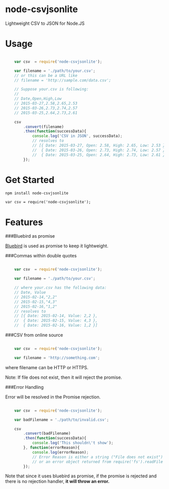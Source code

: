 # node-csvjsonlite
Lightweight CSV to JSON for Node.JS



# Usage

```js

    var csv  = require('node-csvjsonlite');

    var filename = './path/to/your.csv';
    // or this can be a URL like
    // filename = 'http://sample.com/data.csv';

    // Suppose your.csv is following:
    //
    // Date,Open,High,Low
    // 2015-03-27,2.58,2.65,2.53
    // 2015-03-26,2.73,2.74,2.57
    // 2015-03-25,2.64,2.73,2.61

    csv
        .convert(filename)
        .then(function(successData){
            console.log('CSV in JSON', successData);
            // resolves to
            // [{ Date: 2015-03-27, Open: 2.58, High: 2.65, Low: 2.53 },
            //  { Date: 2015-03-26, Open: 2.73, High: 2.74, Low: 2.57 },
            //  { Date: 2015-03-25, Open: 2.64, High: 2.73, Low: 2.61 }]
        });

```


# Get Started

```
npm install node-csvjsonlite
```


```
var csv = require('node-csvjsonlite');
```

# Features
###Bluebird as promise

[Bluebird](https://github.com/petkaantonov/bluebird) is used as promise to keep it lightweight.


###Commas within double quotes

```js

    var csv  = require('node-csvjsonlite');

    var filename = './path/to/your.csv';

    // where your.csv has the following data:
    // Date, Value
    // 2015-02-14,"2,2"
    // 2015-02-15,"4,3"
    // 2015-02-16,"1,2"
    // resolves to
    // [{ Date: 2015-02-14, Value: 2,2 },
    //  { Date: 2015-02-15, Value: 4,3 },
    //  { Date: 2015-02-16, Value: 1,2 }]


```

###CSV from online source

```js

    var csv  = require('node-csvjsonlite');

    var filename = 'http://something.com';

```
where filename can be HTTP or HTTPS.

Note: If file does not exist, then it will reject the promise.


###Error Handling

Error will be resolved in the Promise rejection.



```js

    var csv  = require('node-csvjsonlite');

    var badFilename = './path/to/invalid.csv';

    csv
        .convert(badFilename)
        .then(function(successData){
            console.log('This shouldn\'t show');
        }, function(errorReason){
            console.log(errorReason);
            // Error Reason is either a string ("File does not exist")
            // or an error object returned from require('fs').readFile
        });

```


Note that since it uses bluebird as promise,
if the promise is rejected and there is no rejection handler,
**it will throw an error.**
